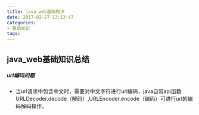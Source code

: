 ```yaml
---
title: java_web基础知识
date: 2017-02-27 13:13:47
categories: 
- 基础知识
tags:
---
```


## java_web基础知识总结

##### url编码问题
- 当url请求中包含中文时，需要对中文字符进行url编码，java自带api函数URLDecoder.decode（解码）,URLEncoder.encode（编码）可进行url的编码解码操作。

